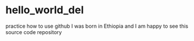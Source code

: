 # hello_world_del
practice how to use github
I was born in Ethiopia and I am happy to see this source code repository
